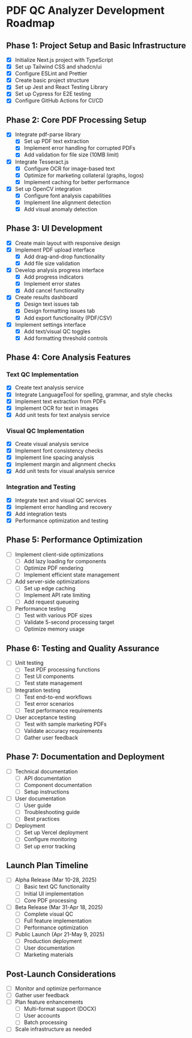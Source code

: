 # PDF QC Analyzer Development Roadmap

## Phase 1: Project Setup and Basic Infrastructure
- [x] Initialize Next.js project with TypeScript
- [x] Set up Tailwind CSS and shadcn/ui
- [x] Configure ESLint and Prettier
- [x] Create basic project structure
- [x] Set up Jest and React Testing Library
- [x] Set up Cypress for E2E testing
- [x] Configure GitHub Actions for CI/CD

## Phase 2: Core PDF Processing Setup
- [x] Integrate pdf-parse library
  - [x] Set up PDF text extraction
  - [x] Implement error handling for corrupted PDFs
  - [x] Add validation for file size (10MB limit)
- [x] Integrate Tesseract.js
  - [x] Configure OCR for image-based text
  - [x] Optimize for marketing collateral (graphs, logos)
  - [x] Implement caching for better performance
- [x] Set up OpenCV integration
  - [x] Configure font analysis capabilities
  - [x] Implement line alignment detection
  - [x] Add visual anomaly detection

## Phase 3: UI Development
- [x] Create main layout with responsive design
- [x] Implement PDF upload interface
  - [x] Add drag-and-drop functionality
  - [x] Add file size validation
- [x] Develop analysis progress interface
  - [x] Add progress indicators
  - [x] Implement error states
  - [x] Add cancel functionality
- [x] Create results dashboard
  - [x] Design text issues tab
  - [x] Design formatting issues tab
  - [x] Add export functionality (PDF/CSV)
- [x] Implement settings interface
  - [x] Add text/visual QC toggles
  - [x] Add formatting threshold controls

## Phase 4: Core Analysis Features

### Text QC Implementation
- [x] Create text analysis service
- [x] Integrate LanguageTool for spelling, grammar, and style checks
- [x] Implement text extraction from PDFs
- [x] Implement OCR for text in images
- [x] Add unit tests for text analysis service

### Visual QC Implementation
- [x] Create visual analysis service
- [x] Implement font consistency checks
- [x] Implement line spacing analysis
- [x] Implement margin and alignment checks
- [x] Add unit tests for visual analysis service

### Integration and Testing
- [x] Integrate text and visual QC services
- [x] Implement error handling and recovery
- [x] Add integration tests
- [x] Performance optimization and testing

## Phase 5: Performance Optimization
- [ ] Implement client-side optimizations
  - [ ] Add lazy loading for components
  - [ ] Optimize PDF rendering
  - [ ] Implement efficient state management
- [ ] Add server-side optimizations
  - [ ] Set up edge caching
  - [ ] Implement API rate limiting
  - [ ] Add request queueing
- [ ] Performance testing
  - [ ] Test with various PDF sizes
  - [ ] Validate 5-second processing target
  - [ ] Optimize memory usage

## Phase 6: Testing and Quality Assurance
- [ ] Unit testing
  - [ ] Test PDF processing functions
  - [ ] Test UI components
  - [ ] Test state management
- [ ] Integration testing
  - [ ] Test end-to-end workflows
  - [ ] Test error scenarios
  - [ ] Test performance requirements
- [ ] User acceptance testing
  - [ ] Test with sample marketing PDFs
  - [ ] Validate accuracy requirements
  - [ ] Gather user feedback

## Phase 7: Documentation and Deployment
- [ ] Technical documentation
  - [ ] API documentation
  - [ ] Component documentation
  - [ ] Setup instructions
- [ ] User documentation
  - [ ] User guide
  - [ ] Troubleshooting guide
  - [ ] Best practices
- [ ] Deployment
  - [ ] Set up Vercel deployment
  - [ ] Configure monitoring
  - [ ] Set up error tracking

## Launch Plan Timeline
- [ ] Alpha Release (Mar 10-28, 2025)
  - [ ] Basic text QC functionality
  - [ ] Initial UI implementation
  - [ ] Core PDF processing
- [ ] Beta Release (Mar 31-Apr 18, 2025)
  - [ ] Complete visual QC
  - [ ] Full feature implementation
  - [ ] Performance optimization
- [ ] Public Launch (Apr 21-May 9, 2025)
  - [ ] Production deployment
  - [ ] User documentation
  - [ ] Marketing materials

## Post-Launch Considerations
- [ ] Monitor and optimize performance
- [ ] Gather user feedback
- [ ] Plan feature enhancements
  - [ ] Multi-format support (DOCX)
  - [ ] User accounts
  - [ ] Batch processing
- [ ] Scale infrastructure as needed 